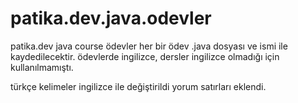 # patika.dev.java.odevler
patika.dev java course ödevler her bir ödev .java dosyası ve ismi ile kaydedilecektir.
ödevlerde ingilizce, dersler ingilizce olmadığı için kullanılmamıştı.

türkçe kelimeler ingilizce ile değiştirildi yorum satırları eklendi.
